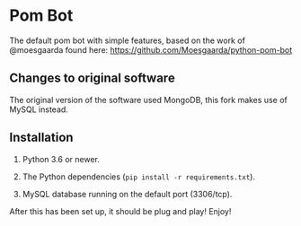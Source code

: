 # Pom Bot
The default pom bot with simple features, based on the work of @moesgaarda found here: https://github.com/Moesgaarda/python-pom-bot

## Changes to original software
The original version of the software used MongoDB, this fork makes use of MySQL instead.

## Installation

1. Python 3.6 or newer.

2. The Python dependencies (`pip install -r requirements.txt`).

3. MySQL database running on the default port (3306/tcp).

After this has been set up, it should be plug and play! Enjoy!

